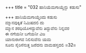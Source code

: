 +++
title = "032 ಹಾನಿಯೆಮಗಾಯ್ತೆನ್ದು ಕಡುಸು"

+++
ಹಾನಿಯೆಮಗಾಯ್ತೆಂದು ಕಡುಸು  
ಮ್ಮಾನವುಕ್ಕಿತೆ ನಿಮಿಷದಲಿ ದು  
ಮ್ಮಾನ ಶರಧಿಯೊಳದ್ದುವೆನು ತಿದ್ದುವೆನು ನಿನ್ನವರ  
ಈ ನಗೆಯನೀ ಬಗೆಯನೀ ವಿಜ  
ಯಾನುರಾಗವ ನಿಲಿಸುವೆನು ಯಮ  
ಸೂನು ಸೈರಿಸೆನುತ್ತ ಜರೆದನು ವಾಮಹಸ್ತದಲಿ     ॥32॥